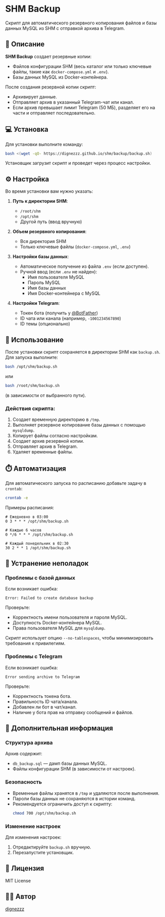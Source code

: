 # SHM Backup

Скрипт для автоматического резервного копирования файлов и базы данных MySQL из SHM с отправкой архива в Telegram.

## 📝 Описание

**SHM Backup** создает резервные копии:
- Файлов конфигурации SHM (весь каталог или только ключевые файлы, такие как `docker-compose.yml` и `.env`).
- Базы данных MySQL из Docker-контейнера.

После создания резервной копии скрипт:
- Архивирует данные.
- Отправляет архив в указанный Telegram-чат или канал.
- Если архив превышает лимит Telegram (50 МБ), разделяет его на части и отправляет последовательно.

## 💻 Установка

Для установки выполните команду:

```bash
bash <(wget -qO- https://dignezzz.github.io/shm/backup/backup.sh)
```

Установщик загрузит скрипт и проведет через процесс настройки.

## ⚙️ Настройка

Во время установки вам нужно указать:

1. **Путь к директории SHM**:
   - `/root/shm`
   - `/opt/shm`
   - Другой путь (ввод вручную)

2. **Объем резервного копирования**:
   - Вся директория SHM
   - Только ключевые файлы (`docker-compose.yml`, `.env`)

3. **Настройки базы данных**:
   - Автоматическое получение из файла `.env` (если доступен).
   - Ручной ввод (если `.env` не найден):
     - Имя пользователя MySQL
     - Пароль MySQL
     - Имя базы данных
     - Имя Docker-контейнера с MySQL

4. **Настройки Telegram**:
   - Токен бота (получить у [@BotFather](https://t.me/BotFather))
   - ID чата или канала (например, `-1001234567890`)
   - ID темы (опционально)

## 🚀 Использование

После установки скрипт сохраняется в директории SHM как `backup.sh`. Для запуска выполните:

```bash
bash /opt/shm/backup.sh
```

или

```bash
bash /root/shm/backup.sh
```

(в зависимости от выбранного пути).

### Действия скрипта:
1. Создает временную директорию в `/tmp`.
2. Выполняет резервное копирование базы данных с помощью `mysqldump`.
3. Копирует файлы согласно настройкам.
4. Создает архив резервной копии.
5. Отправляет архив в Telegram.
6. Удаляет временные файлы.

## ⏱️ Автоматизация

Для автоматического запуска по расписанию добавьте задачу в `crontab`:

```bash
crontab -e
```

Примеры расписания:
```plaintext
# Ежедневно в 03:00
0 3 * * * /opt/shm/backup.sh

# Каждые 6 часов
0 */6 * * * /opt/shm/backup.sh

# Каждый понедельник в 02:30
30 2 * * 1 /opt/shm/backup.sh
```

## 🔧 Устранение неполадок

### Проблемы с базой данных
Если возникает ошибка:
```
Error: Failed to create database backup
```

Проверьте:
- Корректность имени пользователя и пароля MySQL.
- Доступность Docker-контейнера MySQL.
- Права пользователя MySQL для `mysqldump`.

Скрипт использует опцию `--no-tablespaces`, чтобы минимизировать требования к привилегиям.

### Проблемы с Telegram
Если возникает ошибка:
```
Error sending archive to Telegram
```

Проверьте:
- Корректность токена бота.
- Правильность ID чата/канала.
- Добавлен ли бот в чат/канал.
- Наличие у бота прав на отправку сообщений и файлов.

## 📌 Дополнительная информация

### Структура архива
Архив содержит:
- `db_backup.sql` — дамп базы данных MySQL.
- Файлы конфигурации SHM (в зависимости от настроек).

### Безопасность
- Временные файлы хранятся в `/tmp` и удаляются после выполнения.
- Пароли базы данных не сохраняются в истории команд.
- Рекомендуется ограничить доступ к скрипту:
  ```bash
  chmod 700 /opt/shm/backup.sh
  ```

### Изменение настроек
Для изменения настроек:
1. Отредактируйте `backup.sh` вручную.
2. Перезапустите установщик.

## 📜 Лицензия

MIT License

## 👨‍💻 Автор

[dignezzz](https://github.com/dignezzz)
